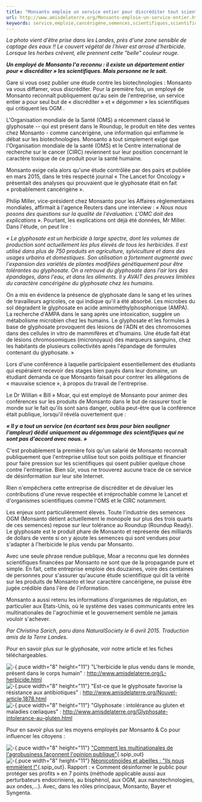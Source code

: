 ```yaml
---
title: "Monsanto emploie un service entier pour discréditer tout scientifique qui s’oppose à lui."
url: http://www.amisdelaterre.org/Monsanto-emploie-un-service-entier.html
keywords: service,emploie,cancérigène,semences,scientifiques,scientifique,discréditer,monsanto,soppose,santé,étude,entier,glyphosate,roundup
---
```

*La photo vient d'être prise dans les Landes, près d'une zone sensible de captage des eaux !! Le couvert végétal de l'hiver est arrosé d'herbicide. Lorsque les herbes crèvent, elle prennent cette \"belle\" couleur rouge.*

***Un employé de Monsanto l'a reconnu : il existe un département entier pour « discréditer » les scientifiques. Mais personne ne le sait.***

Gare si vous osez publier une étude contre les biotechnologies : Monsanto va vous diffamer, vous discréditer. Pour la première fois, un employé de Monsanto reconnaît publiquement qu'au sein de l'entreprise, un service entier a pour seul but de « discréditer » et « dégommer » les scientifiques qui critiquent les OGM .

L'Organisation mondiale de la Santé (OMS) a récemment classé le glyphosate -- qui est présent dans le Roundup, le produit en tête des ventes chez Monsanto - comme cancérigène, une information qui enflamme le débat sur les biotechnologies. Monsanto a tout simplement exigé que l'Organisation mondiale de la santé (OMS) et le Centre international de recherche sur le cancer (CIRC) reviennent sur leur position concernant le caractère toxique de ce produit pour la santé humaine.

Monsanto exige cela alors qu'une étude contrôlée par des pairs et publiée en mars 2015, dans le très respecté journal « The Lancet for Oncology » présentait des analyses qui prouvaient que le glyphosate était en fait « probablement cancérigène ».

Philip Miller, vice-président chez Monsanto pour les Affaires règlementaires mondiales, affirmait à l'agence Reuters dans une interview : *« Nous nous posons des questions sur la qualité de l'évaluation. L'OMC doit des explications »*. Pourtant, les explications ont déjà été données, Mr Miller. Dans l'étude, on peut lire :

*« Le glyphosate est un herbicide à large spectre, dont les volumes de production sont actuellement les plus élevés de tous les herbicides. Il est utilisé dans plus de 750 produits en agriculture, sylviculture et dans des usages urbains et domestiques. Son utilisation a fortement augmenté avec l'expansion des variétés de plantes modifiées génétiquement pour être tolérantes au glyphosate. On a retrouvé du glyphosate dans l'air lors des épandages, dans l'eau, et dans les aliments. Il y AVAIT des preuves limitées du caractère cancérigène du glyphosate chez les humains.*

On a mis en évidence la présence de glyphosate dans le sang et les urines de travailleurs agricoles, ce qui indique qu'il a été absorbé. Les microbes du sol dégradent le glyphosate en acide aminométhylphosphonique (AMPA). La recherche d'AMPA dans le sang après une intoxication, suggère un métabolisme microbien chez les humains. Le glyphosate et les formules à base de glyphosate provoquent des lésions de l'ADN et des chromosomes dans des cellules in vitro de mammifères et d'humains. Une étude fait état de lésions chromosomiques (micronoyaux) des marqueurs sanguins, chez les habitants de plusieurs collectivités après l'épandage de formules contenant du glyphosate. »

Lors d'une conférence à laquelle participaient essentiellement des étudiants qui espéraient recevoir des stages bien payés dans leur domaine, un étudiant demanda ce que Monsanto faisait pour contrer les allégations de « mauvaise science », à propos du travail de l'entreprise.

Le Dr Willian « Bill » Moar, qui est employé de Monsanto pour animer des conférences sur les produits de Monsanto dans le but de rassurer tout le monde sur le fait qu'ils sont sans danger, oublia peut-être que la conférence était publique, lorsqu'il révéla ouvertement que :

***« Il y a tout un service (en écartant ses bras pour bien souligner l'ampleur) dédié uniquement au dégommage des scientifiques qui ne sont pas d'accord avec nous. »***

C'est probablement la première fois qu'un salarié de Monsanto reconnaît publiquement que l'entreprise utilise tout son poids politique et financier pour faire pression sur les scientifiques qui osent publier quelque chose contre l'entreprise. Bien sûr, vous ne trouverez aucune trace de ce service de désinformation sur leur site Internet.

Rien n'empêchera cette entreprise de discréditer et de dévaluer les contributions d'une revue respectée et irréprochable comme le Lancet et d'organismes scientifiques comme l'OMS et le CIRC notamment.

Les enjeux sont particulièrement élevés. Toute l'industrie des semences OGM (Monsanto détient actuellement le monopole sur plus des trois quarts de ces semences) repose sur leur tolérance au Roundup (Roundup Ready). Le glyphosate est le produit phare de Monsanto et représente des milliards de dollars de vente si on y ajoute les semences qui sont vendues pour s'adapter à l'herbicide le plus vendu par Monsanto.

Avec une seule phrase rendue publique, Moar a reconnu que les données scientifiques financées par Monsanto ne sont que de la propagande pure et simple. En fait, cette entreprise emploie des douzaines, voire des centaines de personnes pour s'assurer qu'aucune étude scientifique qui dit la vérité sur les produits de Monsanto et leur caractère cancérigène, ne puisse être jugée crédible dans l'ère de l'information.

Monsanto a aussi retenu les informations d'organismes de régulation, en particulier aux Etats-Unis, où le système des vases communicants entre les multinationales de l'agrochimie et le gouvernement semble ne jamais vouloir s'achever.

*Par Christina Sarich, paru dans NaturalSociety le 6 avril 2015. Traduction amis de la Terre Landes.*

Pour en savoir plus sur le glyphosate, voir notre article et les fiches téléchargeables.

![-](local/cache-vignettes/L8xH11/puce-32883.gif){.puce width="8" height="11"} \"L'herbicide le plus vendu dans le monde, présent dans le corps humain\" : <http://www.amisdelaterre.org/L-herbicide.html>\
![-](local/cache-vignettes/L8xH11/puce-32883.gif){.puce width="8" height="11"} \"Est-ce que le glyphosate favorise la résistance aux antibiotiques\" : <http://www.amisdelaterre.org/Nouvel-article,1878.html>\
![-](local/cache-vignettes/L8xH11/puce-32883.gif){.puce width="8" height="11"} \"Glyphosate : intolérance au gluten et maladies cœliaques\" : <http://www.amisdelaterre.org/Glyphosate-intolerance-au-gluten.html>

Pour en savoir plus sur les moyens employés par Monsanto & Co pour influencer les citoyens :

![-](local/cache-vignettes/L8xH11/puce-32883.gif){.puce width="8" height="11"} [\"Comment les multinationales de l'agrobusiness façonnent l'opinion publique\"](http://www.amisdelaterre.org/Comment-les-multinationales-de-l.html){.spip_out}\
![-](local/cache-vignettes/L8xH11/puce-32883.gif){.puce width="8" height="11"} [Néonicotinoïdes et abeilles : \"Ils nous emmièlent !\"](http://www.amisdelaterre.org/Neonicotinoides-et-abeilles-Ils.html){.spip_out}. Rapport : « Comment désinformer le public pour protéger ses profits » en 7 points (méthode applicable aussi aux perturbateurs endocriniens, au bisphénol, aux OGM, aux nanotechnologies, aux ondes,...). Avec, dans les rôles principaux, Monsanto, Bayer et Syngenta.
